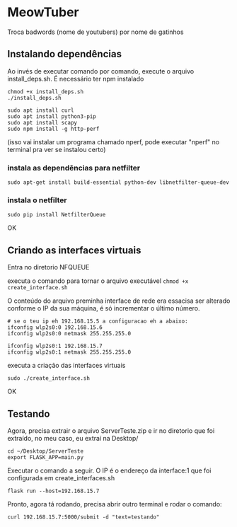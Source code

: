 
# MeowTuber
Troca badwords (nome de youtubers) por nome de gatinhos

## Instalando dependências

Ao invés de executar comando por comando, execute o arquivo install_deps.sh. É necessário ter npm instalado

```
chmod +x install_deps.sh
./install_deps.sh
```


```
sudo apt install curl  
sudo apt install python3-pip  
sudo apt install scapy  
sudo npm install -g http-perf  
```

(isso vai instalar um programa chamado nperf, pode executar "nperf" no terminal pra ver se instalou certo)

### instala as dependências para netfilter
`sudo apt-get install build-essential python-dev libnetfilter-queue-dev`

### instala o netfilter
`sudo pip install NetfilterQueue`

OK

## Criando as interfaces virtuais

Entra no diretorio NFQUEUE

executa o comando para tornar o arquivo executável 
`chmod +x create_interface.sh`

O conteúdo do arquivo preminha interface de rede era essacisa ser alterado conforme o IP da sua máquina, é só incrementar o último número.

```
# se o teu ip eh 192.168.15.5 a configuracao eh a abaixo:
ifconfig wlp2s0:0 192.168.15.6
ifconfig wlp2s0:0 netmask 255.255.255.0

ifconfig wlp2s0:1 192.168.15.7
ifconfig wlp2s0:1 netmask 255.255.255.0

```

executa a criação das interfaces virtuais

`sudo ./create_interface.sh` 


OK

## Testando

Agora, precisa extrair o arquivo ServerTeste.zip e ir no diretorio que foi extraído, no meu caso, eu extraí na Desktop/

```
cd ~/Desktop/ServerTeste
export FLASK_APP=main.py
```

Executar o comando a seguir. O IP é o endereço da interface:1 que foi configurada em create_interfaces.sh

`flask run --host=192.168.15.7`

Pronto, agora tá rodando, precisa abrir outro terminal e rodar o comando:

`curl 192.168.15.7:5000/submit -d "text=testando"`

